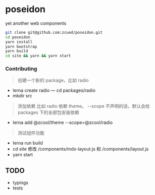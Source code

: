 # poseidon

yet another web components

```sh
git clone git@github.com:zcued/poseidon.git
cd poseidon
yarn install
yarn bootstrap
yarn build
cd site && yarn && yarn start
```

### Contributing

> 创建一个新的 package，比如 radio

- lerna create radio
  — cd packages/radio
- mkdir src

> 添加依赖 比如 radio 依赖 theme。 --scope 不声明的话，默认会给 packages 下的全部包安装依赖

- lerna add @zcool/theme --scope=@zcool/radio

> 测试组件功能

- lerna run build
- cd site 修改 /components/mdx-layout.js 和 /components/layout.js
- yarn start

## TODO

- typings
- tests
